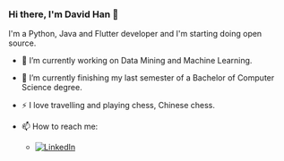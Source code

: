 ### Hi there, I'm David Han 👋

I'm a Python, Java and Flutter developer and I'm starting doing open source.

- 🔭 I’m currently working on Data Mining and Machine Learning.

- 🌱 I’m currently finishing my last semester of a Bachelor of Computer Science degree.
  
- ⚡ I love travelling and playing chess, Chinese chess. 

- 📫 How to reach me:
  
  - [![LinkedIn](https://img.shields.io/badge/LinkedIn-0A66C2?style=for-the-badge&logo=LinkedIn&logoColor=white)](https://www.linkedin.com/in/dong--han/)



<!--
**david-dong828/david-dong828** is a ✨ _special_ ✨ repository because its `README.md` (this file) appears on your GitHub profile.

Here are some ideas to get you started:

- 🔭 I’m currently working on ...
- 🌱 I’m currently learning ...
- 👯 I’m looking to collaborate on ...
- 🤔 I’m looking for help with ...
- 💬 Ask me about ...
- 📫 How to reach me: ...
- 😄 Pronouns: ...
- ⚡ Fun fact: ...
-->
